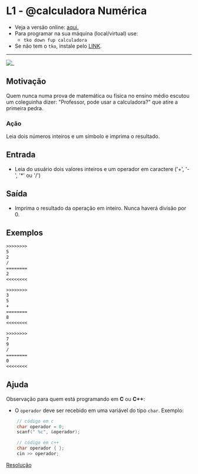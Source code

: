 # L1 - @calculadora Numérica

- Veja a versão online: [aqui.](https://github.com/qxcodefup/arcade/blob/master/base/calculadora/Readme.md)
- Para programar na sua máquina (local/virtual) use:
  - `tko down fup calculadora`
- Se não tem o `tko`, instale pelo [LINK](https://github.com/senapk/tko).

---

![_](https://raw.githubusercontent.com/qxcodefup/arcade/master/base/calculadora/cover.jpg)

## Motivação

Quem nunca numa prova de matemática ou física no ensino médio escutou um coleguinha dizer: "Professor, pode usar a calculadora?" que atire a primeira pedra.

### Ação

Leia dois números inteiros e um símbolo e imprima o resultado.

## Entrada

* Leia do usuário dois valores inteiros e um operador em caractere ('+', '-', '\*' ou '/')

## Saída

* Imprima o resultado da operação em inteiro. Nunca haverá divisão por 0.

## Exemplos

``` txt
>>>>>>>>
5
2
/
========
2
<<<<<<<<

>>>>>>>>
3
5
+
========
8
<<<<<<<<

>>>>>>>>
7
9
/
========
0
<<<<<<<<
```

## Ajuda

Observação para quem está programando em **C** ou **C++**:

* O `operador` deve ser recebido em uma variável do tipo `char`. Exemplo:
  
```c
    // código em c
    char operador = 0;
    scanf(" %c", &operador);
```

```cpp
    // código em c++
    char operador { };
    cin >> operador;
```

[Resolução](https://www.youtube.com/watch?v=W5JJ_NccMkM)
